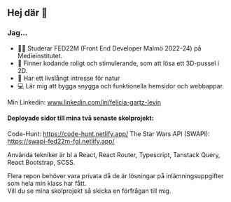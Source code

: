 ## Hej där 👋
### Jag...
- 👩‍💻 Studerar FED22M (Front End Developer Malmö 2022-24) på Medieinstitutet.
- 💜 Finner kodande roligt och stimulerande, som att lösa ett 3D-pussel i 2D.
- 🌳 Har ett livslångt intresse för natur
- 💻 Lär mig att bygga snygga och funktionella hemsidor och webbappar.

Min Linkedin: www.linkedin.com/in/felicia-gartz-levin <br>

#### Deployade sidor till mina två senaste skolprojekt:

Code-Hunt: https://code-hunt.netlify.app/
The Star Wars API (SWAPI): https://swapi-fed22m-fgl.netlify.app/

Använda tekniker är bl a React, React Router, Typescript, Tanstack Query, React Bootstrap, SCSS.

Flera repon behöver vara privata då de är lösningar på inlämningsuppgifter som hela min klass har fått.<br>
Vill du se mina skolprojekt så skicka en förfrågan till mig.


<!--
**FeliciaGartzLevin/FeliciaGartzLevin** is a ✨ _special_ ✨ repository because its `README.md` (this file) appears on your GitHub profile.

Here are some ideas to get you started:

- 🔭 I’m currently working on ...
- 🌱 I’m currently learning ...
- 👯 I’m looking to collaborate on ...
- 🤔 I’m looking for help with ...
- 💬 Ask me about ...
- 📫 How to reach me: ...
- 😄 Pronouns: ...
- ⚡ Fun fact: ...
-->
